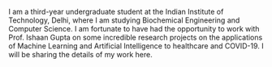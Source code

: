 I am a third-year undergraduate student at the Indian Institute of Technology, Delhi, where I am studying Biochemical Engineering and Computer Science. I am fortunate to have had the opportunity to work with Prof. Ishaan Gupta on some incredible research projects on the applications of Machine Learning and Artificial Intelligence to healthcare and COVID-19. I will be sharing the details of my work here. 
